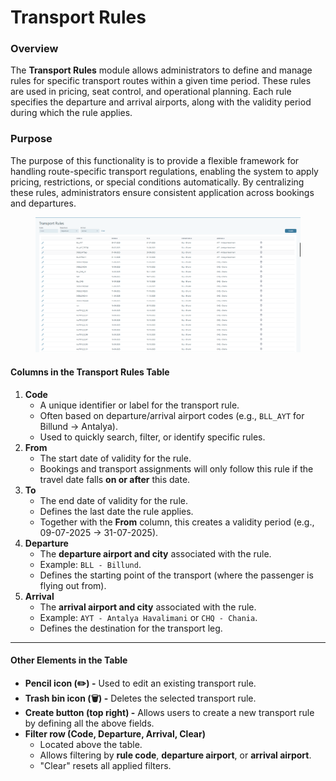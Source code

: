 # Transport Rules

### Overview

The **Transport Rules** module allows administrators to define and manage rules for specific transport routes within a given time period. These rules are used in pricing, seat control, and operational planning. Each rule specifies the departure and arrival airports, along with the validity period during which the rule applies.

### Purpose

The purpose of this functionality is to provide a flexible framework for handling route-specific transport regulations, enabling the system to apply pricing, restrictions, or special conditions automatically. By centralizing these rules, administrators ensure consistent application across bookings and departures.

<figure><img src="../.gitbook/assets/image (2) (1) (1) (1) (1) (1) (1) (1) (1) (1).png" alt=""><figcaption></figcaption></figure>

#### **Columns in the Transport Rules Table**

1. **Code**
   * A unique identifier or label for the transport rule.
   * Often based on departure/arrival airport codes (e.g., `BLL_AYT` for Billund → Antalya).
   * Used to quickly search, filter, or identify specific rules.
2. **From**
   * The start date of validity for the rule.
   * Bookings and transport assignments will only follow this rule if the travel date falls **on or after** this date.
3. **To**
   * The end date of validity for the rule.
   * Defines the last date the rule applies.
   * Together with the **From** column, this creates a validity period (e.g., 09-07-2025 → 31-07-2025).
4. **Departure**
   * The **departure airport and city** associated with the rule.
   * Example: `BLL - Billund`.
   * Defines the starting point of the transport (where the passenger is flying out from).
5. **Arrival**
   * The **arrival airport and city** associated with the rule.
   * Example: `AYT - Antalya Havalimani` or `CHQ - Chania`.
   * Defines the destination for the transport leg.

***

#### **Other Elements in the Table**

* **Pencil icon (✏️) -** Used to edit an existing transport rule.
* **Trash bin icon (🗑️) -** Deletes the selected transport rule.
* **Create button (top right) -** Allows users to create a new transport rule by defining all the above fields.
* **Filter row (Code, Departure, Arrival, Clear)**
  * Located above the table.
  * Allows filtering by **rule code**, **departure airport**, or **arrival airport**.
  * "Clear" resets all applied filters.
